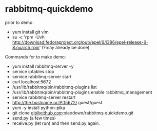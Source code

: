 rabbitmq-quickdemo
==================

prior to demo:

 * yum install git vim 
 * su -c 'rpm -Uvh http://download.fedoraproject.org/pub/epel/6/i386/epel-release-6-8.noarch.rpm' (?may already be done)

Commands for to make demo:

 * yum install rabbitmq-server -y
 * service iptables stop
 * service rabbitmq-server start
 * curl localhost:5672
 * /usr/lib/rabbitmq/bin/rabbitmq-plugins list
 * /usr/lib/rabbitmq/bin/rabbitmq-plugins enable rabbitmq_management
 * service rabbitmq-server restart
 * http://the.hostname.or.IP:15672/ guest/guest
 * yum -y install python-pika
 * git clone git@github.com:xiaodown/rabbitmq-quickdemo.git
 * send.py (a few times)
 * receive.py (let run) and then send.py again.
